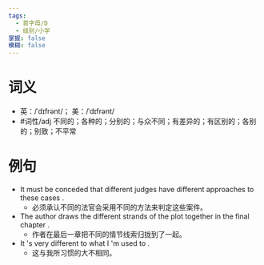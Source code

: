 ```yaml
---
tags:
  - 首字母/D
  - 级别/小学
掌握: false
模糊: false
---
```

# 词义
- 英：/ˈdɪfrənt/； 美：/ˈdɪfrənt/
- #词性/adj  不同的；各种的；分别的；与众不同；有差异的；有区别的；各别的；别致；不平常
# 例句
- It must be conceded that different judges have different approaches to these cases .
	- 必须承认不同的法官会采用不同的方法来判定这些案件。
- The author draws the different strands of the plot together in the final chapter .
	- 作者在最后一章把不同的情节线索归拢到了一起。
- It 's very different to what I 'm used to .
	- 这与我所习惯的大不相同。
